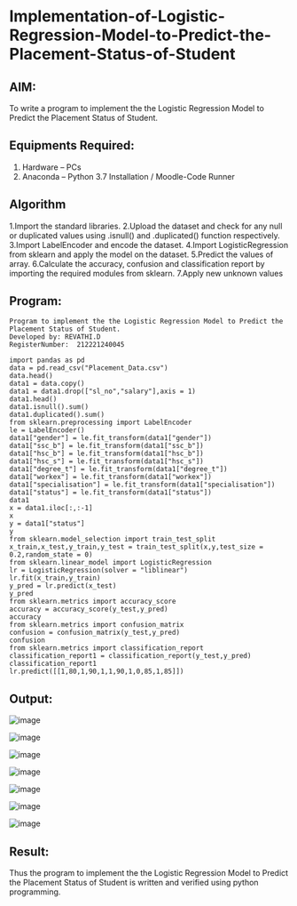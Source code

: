 # Implementation-of-Logistic-Regression-Model-to-Predict-the-Placement-Status-of-Student

## AIM:
To write a program to implement the the Logistic Regression Model to Predict the Placement Status of Student.

## Equipments Required:
1. Hardware – PCs
2. Anaconda – Python 3.7 Installation / Moodle-Code Runner

## Algorithm
1.Import the standard libraries.
2.Upload the dataset and check for any null or duplicated values using .isnull() and .duplicated() function respectively.
3.Import LabelEncoder and encode the dataset.
4.Import LogisticRegression from sklearn and apply the model on the dataset.
5.Predict the values of array.
6.Calculate the accuracy, confusion and classification report by importing the required modules from sklearn.
7.Apply new unknown values

## Program:
```
Program to implement the the Logistic Regression Model to Predict the Placement Status of Student.
Developed by: REVATHI.D
RegisterNumber:  212221240045

import pandas as pd
data = pd.read_csv("Placement_Data.csv")
data.head()
data1 = data.copy()
data1 = data1.drop(["sl_no","salary"],axis = 1)
data1.head()
data1.isnull().sum()
data1.duplicated().sum()
from sklearn.preprocessing import LabelEncoder
le = LabelEncoder()
data1["gender"] = le.fit_transform(data1["gender"])
data1["ssc_b"] = le.fit_transform(data1["ssc_b"])
data1["hsc_b"] = le.fit_transform(data1["hsc_b"])
data1["hsc_s"] = le.fit_transform(data1["hsc_s"])
data1["degree_t"] = le.fit_transform(data1["degree_t"])
data1["workex"] = le.fit_transform(data1["workex"])
data1["specialisation"] = le.fit_transform(data1["specialisation"])
data1["status"] = le.fit_transform(data1["status"])
data1
x = data1.iloc[:,:-1]
x
y = data1["status"]
y
from sklearn.model_selection import train_test_split
x_train,x_test,y_train,y_test = train_test_split(x,y,test_size = 0.2,random_state = 0)
from sklearn.linear_model import LogisticRegression
lr = LogisticRegression(solver = "liblinear")
lr.fit(x_train,y_train)
y_pred = lr.predict(x_test)
y_pred
from sklearn.metrics import accuracy_score
accuracy = accuracy_score(y_test,y_pred)
accuracy
from sklearn.metrics import confusion_matrix
confusion = confusion_matrix(y_test,y_pred)
confusion
from sklearn.metrics import classification_report
classification_report1 = classification_report(y_test,y_pred)
classification_report1
lr.predict([[1,80,1,90,1,1,90,1,0,85,1,85]])
```

## Output:
![image](https://github.com/Revathi-Dayalan/Implementation-of-Logistic-Regression-Model-to-Predict-the-Placement-Status-of-Student/assets/96000574/d22bd7c5-16c7-4e90-8187-0799239ae9b3)

![image](https://github.com/Revathi-Dayalan/Implementation-of-Logistic-Regression-Model-to-Predict-the-Placement-Status-of-Student/assets/96000574/d38ec25f-673a-4265-bc63-a18593a71cc0)

![image](https://github.com/Revathi-Dayalan/Implementation-of-Logistic-Regression-Model-to-Predict-the-Placement-Status-of-Student/assets/96000574/d353d0c1-4993-4f71-a7c1-4963cde9ca1c)

![image](https://github.com/Revathi-Dayalan/Implementation-of-Logistic-Regression-Model-to-Predict-the-Placement-Status-of-Student/assets/96000574/99082d50-3d76-41d2-ad49-00ebf853b065)

![image](https://github.com/Revathi-Dayalan/Implementation-of-Logistic-Regression-Model-to-Predict-the-Placement-Status-of-Student/assets/96000574/5e4ad83e-03cc-4854-b367-b5c29517d97a)

![image](https://github.com/Revathi-Dayalan/Implementation-of-Logistic-Regression-Model-to-Predict-the-Placement-Status-of-Student/assets/96000574/52c26fac-2d22-4843-838c-429c0ea3a7e0)

![image](https://github.com/Revathi-Dayalan/Implementation-of-Logistic-Regression-Model-to-Predict-the-Placement-Status-of-Student/assets/96000574/c760eaeb-d4fe-47f4-aae9-265955da776e)


## Result:
Thus the program to implement the the Logistic Regression Model to Predict the Placement Status of Student is written and verified using python programming.
